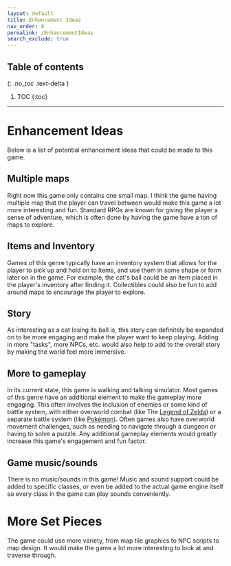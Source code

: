 ```yaml
---
layout: default
title: Enhancement Ideas
nav_order: 8
permalink: /EnhancementIdeas
search_exclude: true
---
```


## Table of contents
{: .no_toc .text-delta }

1. TOC
{:toc}

---

# Enhancement Ideas

Below is a list of potential enhancement ideas that could be made to this game.

## Multiple maps

Right now this game only contains one small map. 
I think the game having multiple map that the player can travel between would make this game a lot more interesting and fun.
Standard RPGs are known for giving the player a sense of adventure, which is often done by having the game have a ton of maps to explore.

## Items and Inventory

Games of this genre typically have an inventory system that allows for the player to pick up and hold on to items, and use them in some shape or form later on in the game.
For example, the cat's ball could be an item placed in the player's inventory after finding it. 
Collectibles could also be fun to add around maps to encourage the player to explore.

## Story

As interesting as a cat losing its ball is, this story can definitely be expanded on to be more engaging and make the player want to keep playing.
Adding in more "tasks", more NPCs, etc. would also help to add to the overall story by making the world feel more immersive.

## More to gameplay

In its current state, this game is walking and talking simulator. 
Most games of this genre have an additional element to make the gameplay more engaging.
This often involves the inclusion of enemies or some kind of battle system, with either overworld combat (like The [Legend of Zelda](https://www.youtube.com/watch?v=SGtMqO7_DKY)) or a separate battle system (like [Pokémon](https://www.youtube.com/watch?v=Jpdy9pZyGH4)).
Often games also have overworld movement challenges, such as needing to navigate through a dungeon or having to solve a puzzle.
Any additional gameplay elements would greatly increase this game's engagement and fun factor.

## Game music/sounds

There is no music/sounds in this game! 
Music and sound support could be added to specific classes, or even be added to the actual game engine itself so every class in the game can play sounds conveniently.

# More Set Pieces

The game could use more variety, from map tile graphics to NPC scripts to map design.
It would make the game a lot more interesting to look at and traverse through.